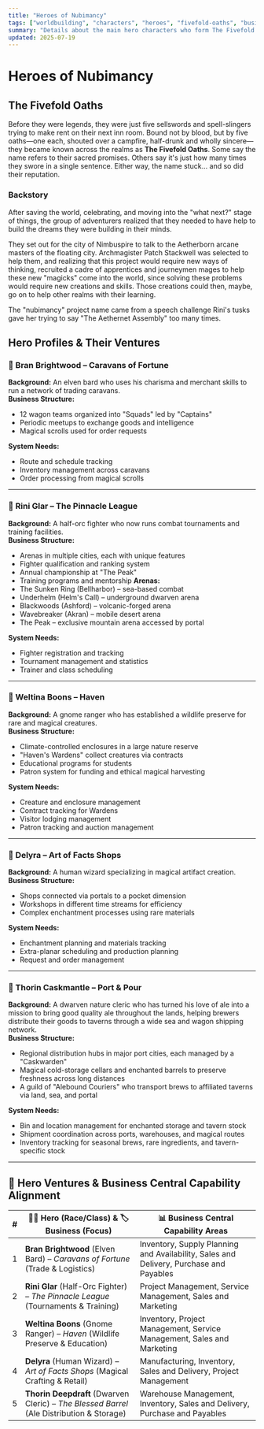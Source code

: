 ```yaml
---
title: "Heroes of Nubimancy"
tags: ["worldbuilding", "characters", "heroes", "fivefold-oaths", "businesses"]
summary: "Details about the main hero characters who form The Fivefold Oaths and their businesses"
updated: 2025-07-19
---
```


# Heroes of Nubimancy

## The Fivefold Oaths

Before they were legends, they were just five sellswords and spell-slingers trying to make rent on their next inn room. Bound not by blood, but by five oaths—one each, shouted over a campfire, half-drunk and wholly sincere—they became known across the realms as **The Fivefold Oaths**. Some say the name refers to their sacred promises. Others say it's just how many times they swore in a single sentence. Either way, the name stuck... and so did their reputation.

### Backstory

After saving the world, celebrating, and moving into the "what next?" stage of things, the group of adventurers realized that they needed to have help to build the dreams they were building in their minds.

They set out for the city of Nimbuspire to talk to the Aetherborn arcane masters of the floating city. Archmagister Patch Stackwell was selected to help them, and realizing that this project would require new ways of thinking, recruited a cadre of apprentices and journeymen mages to help these new "magicks" come into the world, since solving these problems would require new creations and skills. Those creations could then, maybe, go on to help other realms with their learning.

The "nubimancy" project name came from a speech challenge Rini's tusks gave her trying to say "The Aethernet Assembly" too many times.

## Hero Profiles & Their Ventures

### 🎻 Bran Brightwood – Caravans of Fortune

**Background:** An elven bard who uses his charisma and merchant skills to run a network of trading caravans.  
**Business Structure:**
- 12 wagon teams organized into "Squads" led by "Captains"
- Periodic meetups to exchange goods and intelligence
- Magical scrolls used for order requests

**System Needs:**
- Route and schedule tracking
- Inventory management across caravans
- Order processing from magical scrolls

---

### 🥊 Rini Glar – The Pinnacle League

**Background:** A half-orc fighter who now runs combat tournaments and training facilities.  
**Business Structure:**
- Arenas in multiple cities, each with unique features
- Fighter qualification and ranking system
- Annual championship at "The Peak"
- Training programs and mentorship
**Arenas:**
- The Sunken Ring (Bellharbor) – sea-based combat
- Underhelm (Helm's Call) – underground dwarven arena
- Blackwoods (Ashford) – volcanic-forged arena
- Wavebreaker (Akran) – mobile desert arena
- The Peak – exclusive mountain arena accessed by portal

**System Needs:**
- Fighter registration and tracking
- Tournament management and statistics
- Trainer and class scheduling

---

### 🐾 Weltina Boons – Haven

**Background:** A gnome ranger who has established a wildlife preserve for rare and magical creatures.  
**Business Structure:**
- Climate-controlled enclosures in a large nature reserve
- "Haven's Wardens" collect creatures via contracts
- Educational programs for students
- Patron system for funding and ethical magical harvesting

**System Needs:**
- Creature and enclosure management
- Contract tracking for Wardens
- Visitor lodging management
- Patron tracking and auction management
---

### 🔮 Delyra – Art of Facts Shops

**Background:** A human wizard specializing in magical artifact creation.  
**Business Structure:**
- Shops connected via portals to a pocket dimension
- Workshops in different time streams for efficiency
- Complex enchantment processes using rare materials

**System Needs:**
- Enchantment planning and materials tracking
- Extra-planar scheduling and production planning
- Request and order management

---

### 🍺 Thorin Caskmantle – Port & Pour

**Background:** A dwarven nature cleric who has turned his love of ale into a mission to bring good quality ale throughout the lands, helping brewers distribute their goods to taverns through a wide sea and wagon shipping network.  
**Business Structure:**
- Regional distribution hubs in major port cities, each managed by a "Caskwarden"
- Magical cold-storage cellars and enchanted barrels to preserve freshness across long distances
- A guild of "Alebound Couriers" who transport brews to affiliated taverns via land, sea, and portal

**System Needs:**
- Bin and location management for enchanted storage and tavern stock
- Shipment coordination across ports, warehouses, and magical routes
- Inventory tracking for seasonal brews, rare ingredients, and tavern-specific stock

---

## 🧮 Hero Ventures & Business Central Capability Alignment

| # | 🧝‍♂️ Hero (Race/Class) & 🏷️ Business (Focus) | 📊 Business Central Capability Areas |
|---|---------------------------------------------|--------------------------------------|
| 1 | **Bran Brightwood** (Elven Bard) – _Caravans of Fortune_ (Trade & Logistics) | Inventory, Supply Planning and Availability, Sales and Delivery, Purchase and Payables |
| 2 | **Rini Glar** (Half-Orc Fighter) – _The Pinnacle League_ (Tournaments & Training) | Project Management, Service Management, Sales and Marketing |
| 3 | **Weltina Boons** (Gnome Ranger) – _Haven_ (Wildlife Preserve & Education) | Inventory, Project Management, Service Management, Sales and Marketing |
| 4 | **Delyra** (Human Wizard) – _Art of Facts Shops_ (Magical Crafting & Retail) | Manufacturing, Inventory, Sales and Delivery, Project Management |
| 5 | **Thorin Deepdraft** (Dwarven Cleric) – _The Blessed Barrel_ (Ale Distribution & Storage) | Warehouse Management, Inventory, Sales and Delivery, Purchase and Payables |
